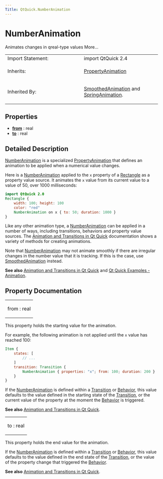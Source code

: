```yaml
---
Title: QtQuick.NumberAnimation
---
```

        
NumberAnimation
===============

<span class="subtitle"></span>
Animates changes in qreal-type values More...

<table>
<colgroup>
<col width="50%" />
<col width="50%" />
</colgroup>
<tbody>
<tr class="odd">
<td>Import Statement:</td>
<td>import QtQuick 2.4</td>
</tr>
<tr class="even">
<td>Inherits:</td>
<td><p><a href="QtQuick.PropertyAnimation.md">PropertyAnimation</a></p></td>
</tr>
<tr class="odd">
<td>Inherited By:</td>
<td><p><a href="QtQuick.SmoothedAnimation.md">SmoothedAnimation</a> and <a href="QtQuick.SpringAnimation.md">SpringAnimation</a>.</p></td>
</tr>
</tbody>
</table>

<span id="properties"></span>
Properties
----------

-   ****[from](#from-prop)**** : real
-   ****[to](#to-prop)**** : real

<span id="details"></span>
Detailed Description
--------------------

[NumberAnimation](index.html) is a specialized [PropertyAnimation](https://developer.ubuntu.comapps/qml/sdk-15.04.1/QtQuick.animation/#propertyanimation) that defines an animation to be applied when a numerical value changes.

Here is a [NumberAnimation](index.html) applied to the `x` property of a [Rectangle](../QtQuick.Rectangle.md) as a property value source. It animates the `x` value from its current value to a value of 50, over 1000 milliseconds:

``` qml
import QtQuick 2.0
Rectangle {
    width: 100; height: 100
    color: "red"
    NumberAnimation on x { to: 50; duration: 1000 }
}
```

Like any other animation type, a [NumberAnimation](index.html) can be applied in a number of ways, including transitions, behaviors and property value sources. The [Animation and Transitions in Qt Quick](../QtQuick.qtquick-statesanimations-animations.md) documentation shows a variety of methods for creating animations.

Note that [NumberAnimation](index.html) may not animate smoothly if there are irregular changes in the number value that it is tracking. If this is the case, use [SmoothedAnimation](../QtQuick.SmoothedAnimation.md) instead.

**See also** [Animation and Transitions in Qt Quick](../QtQuick.qtquick-statesanimations-animations.md) and [Qt Quick Examples - Animation](https://developer.ubuntu.comapps/qml/sdk-15.04.1/QtQuick.animation/).

Property Documentation
----------------------

<table>
<colgroup>
<col width="100%" />
</colgroup>
<tbody>
<tr class="odd">
<td><p><span id="from-prop"></span><span class="name">from</span> : <span class="type">real</span></p></td>
</tr>
</tbody>
</table>

This property holds the starting value for the animation.

For example, the following animation is not applied until the `x` value has reached 100:

``` qml
Item {
    states: [
        // ...
    ]
    transition: Transition {
        NumberAnimation { properties: "x"; from: 100; duration: 200 }
    }
}
```

If the [NumberAnimation](index.html) is defined within a [Transition](../QtQuick.qmlexampletoggleswitch.md#transition) or [Behavior](../QtQuick.Behavior.md), this value defaults to the value defined in the starting state of the [Transition](../QtQuick.qmlexampletoggleswitch.md#transition), or the current value of the property at the moment the [Behavior](../QtQuick.Behavior.md) is triggered.

**See also** [Animation and Transitions in Qt Quick](../QtQuick.qtquick-statesanimations-animations.md).

<table>
<colgroup>
<col width="100%" />
</colgroup>
<tbody>
<tr class="odd">
<td><p><span id="to-prop"></span><span class="name">to</span> : <span class="type">real</span></p></td>
</tr>
</tbody>
</table>

This property holds the end value for the animation.

If the [NumberAnimation](index.html) is defined within a [Transition](../QtQuick.qmlexampletoggleswitch.md#transition) or [Behavior](../QtQuick.Behavior.md), this value defaults to the value defined in the end state of the [Transition](../QtQuick.qmlexampletoggleswitch.md#transition), or the value of the property change that triggered the [Behavior](../QtQuick.Behavior.md).

**See also** [Animation and Transitions in Qt Quick](../QtQuick.qtquick-statesanimations-animations.md).

